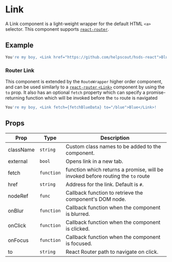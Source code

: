 # Link

A Link component is a light-weight wrapper for the default HTML `<a>` selector. This component supports [`react-router`](https://github.com/ReactTraining/react-router).

## Example

```jsx
You're my boy, <Link href="https://github.com/helpscout/hsds-react">Blue</Link>!
```

### Router Link

This component is extended by the `RouteWrapper` higher order component, and can be used similarly to a [`react-router` `<Link>`](https://reacttraining.com/react-router/web/api/Link) component by using the `to` prop. It also has an optional `fetch` property which can specify a promise-returning function which will be invoked before the `to` route is navigated

```jsx
You're my boy, <Link fetch={fetchBlueData} to="/blue">Blue</Link>!
```

## Props

| Prop      | Type       | Description                                                                     |
| --------- | ---------- | ------------------------------------------------------------------------------- |
| className | `string`   | Custom class names to be added to the component.                                |
| external  | `bool`     | Opens link in a new tab.                                                        |
| fetch     | `function` | function which returns a promise, will be invoked before routing the `to` route |
| href      | `string`   | Address for the link. Default is `#`.                                           |
| nodeRef   | `func`     | Callback function to retrieve the component's DOM node.                         |
| onBlur    | `function` | Callback function when the component is blurred.                                |
| onClick   | `function` | Callback function when the component is clicked.                                |
| onFocus   | `function` | Callback function when the component is focused.                                |
| to        | `string`   | React Router path to navigate on click.                                         |
